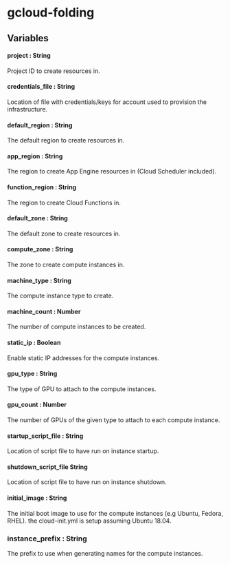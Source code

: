 # gcloud-folding

## Variables

#### project : String
Project ID to create resources in.

#### credentials_file : String
Location of file with credentials/keys for account used to provision the infrastructure.

#### default_region : String
The default region to create resources in.

#### app_region : String
The region to create App Engine resources in (Cloud Scheduler included).

#### function_region : String
The region to create Cloud Functions in.

#### default_zone : String
The default zone to create resources in.

#### compute_zone : String
The zone to create compute instances in.

#### machine_type : String
The compute instance type to create.

#### machine_count : Number
The number of compute instances to be created.

#### static_ip : Boolean
Enable static IP addresses for the compute instances.

#### gpu_type : String
The type of GPU to attach to the compute instances.

#### gpu_count : Number
The number of GPUs of the given type to attach to each compute instance.

#### startup_script_file : String
Location of script file to have run on instance startup.

#### shutdown_script_file String
Location of script file to have run on instance shutdown.

#### initial_image : String
The initial boot image to use for the compute instances (e.g Ubuntu, Fedora, RHEL). the cloud-init.yml is setup assuming Ubuntu 18.04.

### instance_prefix : String
The prefix to use when generating names for the compute instances.
